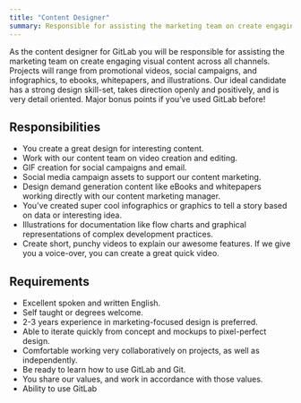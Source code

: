 ```yaml
---
title: "Content Designer"
summary: Responsible for assisting the marketing team on create engaging visual content across all channels. Projects will range from promotional videos, social campaigns, and infographics, to ebooks, whitepapers, and illustrations
---
```


As the content designer for GitLab you will be responsible for assisting the marketing team on create engaging visual content across all channels. Projects will range from promotional videos, social campaigns, and infographics, to ebooks, whitepapers, and illustrations. Our ideal candidate has a strong design skill-set, takes direction openly and positively, and is very detail oriented. Major bonus points if you’ve used GitLab before!

## Responsibilities

- You create a great design for interesting content.
- Work with our content team on video creation and editing.
- GIF creation for social campaigns and email.
- Social media campaign assets to support our content marketing.
- Design demand generation content like eBooks and whitepapers working directly with our content marketing manager.
- You’ve created super cool infographics or graphics to tell a story based on data or interesting idea.
- Illustrations for documentation like flow charts and graphical representations of complex development practices.
- Create short, punchy videos to explain our awesome features. If we give you a voice-over, you can create a great quick video.

## Requirements

- Excellent spoken and written English.
- Self taught or degrees welcome.
- 2-3 years experience in marketing-focused design is preferred.
- Able to iterate quickly from concept and mockups to pixel-perfect design.
- Comfortable working very collaboratively on projects, as well as independently.
- Be ready to learn how to use GitLab and Git.
- You share our values, and work in accordance with those values.
- Ability to use GitLab
